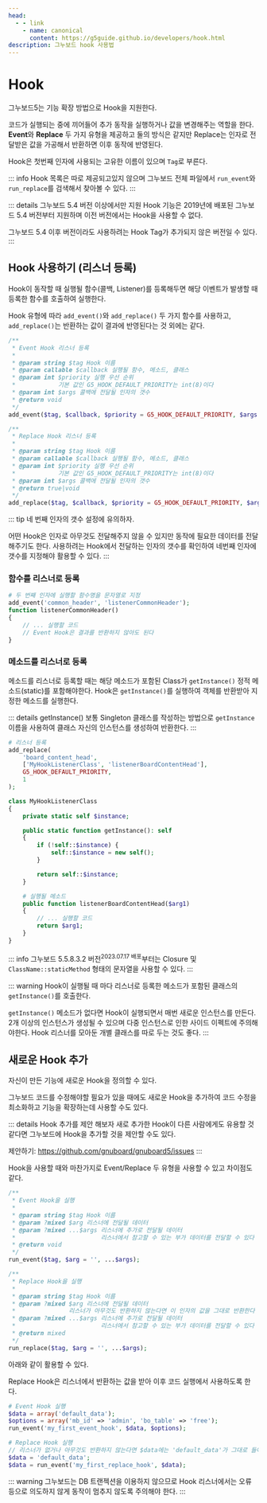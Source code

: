 ```yaml
---
head:
  - - link
    - name: canonical
      content: https://g5guide.github.io/developers/hook.html
description: 그누보드 hook 사용법
---
```


# Hook

그누보드5는 기능 확장 방법으로 Hook을 지원한다.

코드가 실행되는 중에 끼어들어 추가 동작을 실행하거나 값을 변경해주는 역할을 한다. **Event**와 **Replace** 두 가지 유형을 제공하고 둘의 방식은 같지만 Replace는 인자로 전달받은 값을 가공해서 반환하면 이후 동작에 반영된다.

Hook은 첫번째 인자에 사용되는 고유한 이름이 있으며 `Tag`로 부른다.

::: info
Hook 목록은 따로 제공되고있지 않으며 그누보드 전체 파일에서 `run_event`와 `run_replace`를 검색해서 찾아볼 수 있다.
:::

::: details 그누보드 5.4 버전 이상에서만 지원
Hook 기능은 2019년에 배포된 그누보드 5.4 버전부터 지원하며 이전 버전에서는 Hook을 사용할 수 없다.

그누보드 5.4 이후 버전이라도 사용하려는 Hook Tag가 추가되지 않은 버전일 수 있다.
:::

## Hook 사용하기 (리스너 등록)

Hook이 동작할 때 실행될 함수(콜백, Listener)를 등록해두면 해당 이벤트가 발생할 때 등록한 함수를 호출하여 실행한다.

Hook 유형에 따라 `add_event()`와 `add_replace()` 두 가지 함수를 사용하고, `add_replace()`는 반환하는 값이 결과에 반영된다는 것 외에는 같다.

```php
/**
 * Event Hook 리스너 등록
 *
 * @param string $tag Hook 이름
 * @param callable $callback 실행될 함수, 메소드, 클래스
 * @param int $priority 실행 우선 순위
 *            기본 값인 G5_HOOK_DEFAULT_PRIORITY는 int(8)이다
 * @param int $args 콜백에 전달될 인자의 갯수
 * @return void
 */
add_event($tag, $callback, $priority = G5_HOOK_DEFAULT_PRIORITY, $args = 0);

/**
 * Replace Hook 리스너 등록
 *
 * @param string $tag Hook 이름
 * @param callable $callback 실행될 함수, 메소드, 클래스
 * @param int $priority 실행 우선 순위
 *            기본 값인 G5_HOOK_DEFAULT_PRIORITY는 int(8)이다
 * @param int $args 콜백에 전달될 인자의 갯수
 * @return true|void
 */
add_replace($tag, $callback, $priority = G5_HOOK_DEFAULT_PRIORITY, $args = 0);
```

::: tip
네 번째 인자의 갯수 설정에 유의하자.

어떤 Hook은 인자로 아무것도 전달해주지 않을 수 있지만 동작에 필요한 데이터를 전달해주기도 한다.
사용하려는 Hook에서 전달하는 인자의 갯수를 확인하여 네번째 인자에 갯수를 지정해야 활용할 수 있다.
:::

### 함수를 리스너로 등록

```php
# 두 번째 인자에 실행할 함수명을 문자열로 지정
add_event('common_header', 'listenerCommonHeader');
function listenerCommonHeader()
{
    // ... 실행할 코드
    // Event Hook은 결과를 반환하지 않아도 된다
}
```

### 메소드를 리스너로 등록

메소드를 리스너로 등록할 때는 해당 메소드가 포함된 Class가 `getInstance()` 정적 메소드(static)를 포함해야한다. Hook은 `getInstance()`를 실행하여 객체를 반환받아 지정한 메소드를 실행한다.

::: details getInstance()
보통 Singleton 클래스를 작성하는 방법으로 `getInstance` 이름을 사용하여 클래스 자신의 인스턴스를 생성하여 반환한다.
:::

```php {1-7,22-27}
# 리스너 등록
add_replace(
    'board_content_head',
    ['MyHookListenerClass', 'listenerBoardContentHead'],
    G5_HOOK_DEFAULT_PRIORITY,
    1
);

class MyHookListenerClass
{
    private static self $instance;

    public static function getInstance(): self
    {
        if (!self::$instance) {
            self::$instance = new self();
        }

        return self::$instance;
    }

    # 실행될 메소드
    public function listenerBoardContentHead($arg1)
    {
        // ... 실행할 코드
        return $arg1;
    }
}
```

::: info
그누보드 5.5.8.3.2 버전<sup>2023.07.17 배포</sup>부터는 Closure 및 `ClassName::staticMethod` 형태의 문자열을 사용할 수 있다.
:::

::: warning
Hook이 실행될 때 마다 리스너로 등록한 메소드가 포함된 클래스의 `getInstance()`를 호출한다.

`getInstance()` 메소드가 없다면 Hook이 실행되면서 매번 새로운 인스턴스를 만든다. 2개 이상의 인스턴스가 생성될 수 있으며 다중 인스턴스로 인한 사이드 이펙트에 주의해야한다. Hook 리스너를 모아둔 개별 클래스를 따로 두는 것도 좋다.
:::

## 새로운 Hook 추가

자신이 만든 기능에 새로운 Hook을 정의할 수 있다.

그누보드 코드를 수정해야할 필요가 있을 때에도 새로운 Hook을 추가하여 코드 수정을 최소화하고 기능을 확장하는데 사용할 수도 있다.

::: details Hook 추가를 제안 해보자
새로 추가한 Hook이 다른 사람에게도 유용할 것 같다면 그누보드에 Hook을 추가할 것을 제안할 수도 있다.

제안하기: https://github.com/gnuboard/gnuboard5/issues
:::

Hook을 사용할 때와 마찬가지로 Event/Replace 두 유형을 사용할 수 있고 차이점도 같다.

```php
/**
 * Event Hook을 실행
 *
 * @param string $tag Hook 이름
 * @param ?mixed $arg 리스너에 전달될 데이터
 * @param ?mixed ...$args 리스너에 추가로 전달될 데이터
 *                        리스너에서 참고할 수 있는 부가 데이터를 전달할 수 있다
 * @return void
 */
run_event($tag, $arg = '', ...$args);

/**
 * Replace Hook을 실행
 *
 * @param string $tag Hook 이름
 * @param ?mixed $arg 리스너에 전달될 데이터
 *               리스너가 아무것도 반환하지 않는다면 이 인자의 값을 그대로 반환한다
 * @param ?mixed ...$args 리스너에 추가로 전달될 데이터
 *                        리스너에서 참고할 수 있는 부가 데이터를 전달할 수 있다
 * @return mixed
 */
run_replace($tag, $arg = '', ...$args);
```

아래와 같이 활용할 수 있다.

Replace Hook은 리스너에서 반환하는 값을 받아 이후 코드 실행에서 사용하도록 한다.

```php
# Event Hook 실행
$data = array('default_data');
$options = array('mb_id' => 'admin', 'bo_table' => 'free');
run_event('my_first_event_hook', $data, $options);

# Replace Hook 실행
// 리스너가 없거나 아무것도 반환하지 않는다면 $data에는 'default_data'가 그대로 들어있다
$data = 'default_data';
$data = run_event('my_first_replace_hook', $data);
```

::: warning
그누보드는 DB 트랜젝션을 이용하지 않으므로 Hook 리스너에서는 오류 등으로 의도하지 않게 동작이 멈추지 않도록 주의해야 한다.
:::
